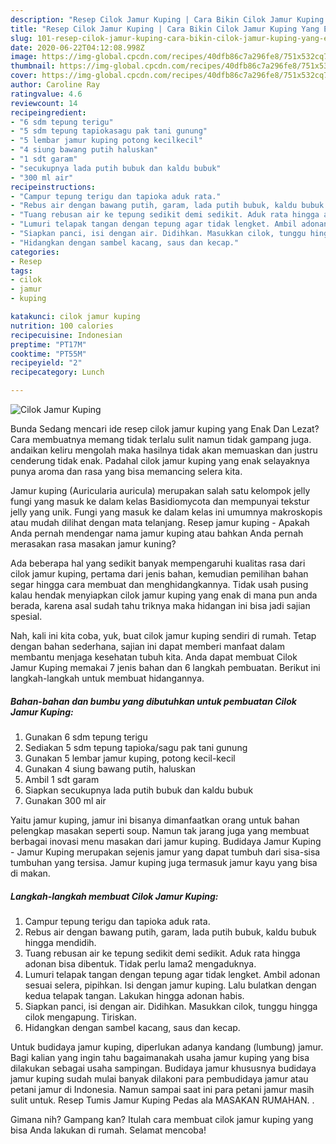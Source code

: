 ```yaml
---
description: "Resep Cilok Jamur Kuping | Cara Bikin Cilok Jamur Kuping Yang Enak Banget"
title: "Resep Cilok Jamur Kuping | Cara Bikin Cilok Jamur Kuping Yang Enak Banget"
slug: 101-resep-cilok-jamur-kuping-cara-bikin-cilok-jamur-kuping-yang-enak-banget
date: 2020-06-22T04:12:08.998Z
image: https://img-global.cpcdn.com/recipes/40dfb86c7a296fe8/751x532cq70/cilok-jamur-kuping-foto-resep-utama.jpg
thumbnail: https://img-global.cpcdn.com/recipes/40dfb86c7a296fe8/751x532cq70/cilok-jamur-kuping-foto-resep-utama.jpg
cover: https://img-global.cpcdn.com/recipes/40dfb86c7a296fe8/751x532cq70/cilok-jamur-kuping-foto-resep-utama.jpg
author: Caroline Ray
ratingvalue: 4.6
reviewcount: 14
recipeingredient:
- "6 sdm tepung terigu"
- "5 sdm tepung tapiokasagu pak tani gunung"
- "5 lembar jamur kuping potong kecilkecil"
- "4 siung bawang putih haluskan"
- "1 sdt garam"
- "secukupnya lada putih bubuk dan kaldu bubuk"
- "300 ml air"
recipeinstructions:
- "Campur tepung terigu dan tapioka aduk rata."
- "Rebus air dengan bawang putih, garam, lada putih bubuk, kaldu bubuk hingga mendidih."
- "Tuang rebusan air ke tepung sedikit demi sedikit. Aduk rata hingga adonan bisa dibentuk. Tidak perlu lama2 mengaduknya."
- "Lumuri telapak tangan dengan tepung agar tidak lengket. Ambil adonan sesuai selera, pipihkan. Isi dengan jamur kuping. Lalu bulatkan dengan kedua telapak tangan. Lakukan hingga adonan habis."
- "Siapkan panci, isi dengan air. Didihkan. Masukkan cilok, tunggu hingga cilok mengapung. Tiriskan."
- "Hidangkan dengan sambel kacang, saus dan kecap."
categories:
- Resep
tags:
- cilok
- jamur
- kuping

katakunci: cilok jamur kuping 
nutrition: 100 calories
recipecuisine: Indonesian
preptime: "PT17M"
cooktime: "PT55M"
recipeyield: "2"
recipecategory: Lunch

---
```



![Cilok Jamur Kuping](https://img-global.cpcdn.com/recipes/40dfb86c7a296fe8/751x532cq70/cilok-jamur-kuping-foto-resep-utama.jpg)

Bunda Sedang mencari ide resep cilok jamur kuping yang Enak Dan Lezat? Cara membuatnya memang tidak terlalu sulit namun tidak gampang juga. andaikan keliru mengolah maka hasilnya tidak akan memuaskan dan justru cenderung tidak enak. Padahal cilok jamur kuping yang enak selayaknya punya aroma dan rasa yang bisa memancing selera kita.

Jamur kuping (Auricularia auricula) merupakan salah satu kelompok jelly fungi yang masuk ke dalam kelas Basidiomycota dan mempunyai tekstur jelly yang unik. Fungi yang masuk ke dalam kelas ini umumnya makroskopis atau mudah dilihat dengan mata telanjang. Resep jamur kuping - Apakah Anda pernah mendengar nama jamur kuping atau bahkan Anda pernah merasakan rasa masakan jamur kuning?

Ada beberapa hal yang sedikit banyak mempengaruhi kualitas rasa dari cilok jamur kuping, pertama dari jenis bahan, kemudian pemilihan bahan segar hingga cara membuat dan menghidangkannya. Tidak usah pusing kalau hendak menyiapkan cilok jamur kuping yang enak di mana pun anda berada, karena asal sudah tahu triknya maka hidangan ini bisa jadi sajian spesial.


Nah, kali ini kita coba, yuk, buat cilok jamur kuping sendiri di rumah. Tetap dengan bahan sederhana, sajian ini dapat memberi manfaat dalam membantu menjaga kesehatan tubuh kita. Anda dapat membuat Cilok Jamur Kuping memakai 7 jenis bahan dan 6 langkah pembuatan. Berikut ini langkah-langkah untuk membuat hidangannya.

<!--inarticleads1-->

##### Bahan-bahan dan bumbu yang dibutuhkan untuk pembuatan Cilok Jamur Kuping:

1. Gunakan 6 sdm tepung terigu
1. Sediakan 5 sdm tepung tapioka/sagu pak tani gunung
1. Gunakan 5 lembar jamur kuping, potong kecil-kecil
1. Gunakan 4 siung bawang putih, haluskan
1. Ambil 1 sdt garam
1. Siapkan secukupnya lada putih bubuk dan kaldu bubuk
1. Gunakan 300 ml air


Yaitu jamur kuping, jamur ini bisanya dimanfaatkan orang untuk bahan pelengkap masakan seperti soup. Namun tak jarang juga yang membuat berbagai inovasi menu masakan dari jamur kuping. Budidaya Jamur Kuping - Jamur Kuping merupakan sejenis jamur yang dapat tumbuh dari sisa-sisa tumbuhan yang tersisa. Jamur kuping juga termasuk jamur kayu yang bisa di makan. 

<!--inarticleads2-->

##### Langkah-langkah membuat Cilok Jamur Kuping:

1. Campur tepung terigu dan tapioka aduk rata.
1. Rebus air dengan bawang putih, garam, lada putih bubuk, kaldu bubuk hingga mendidih.
1. Tuang rebusan air ke tepung sedikit demi sedikit. Aduk rata hingga adonan bisa dibentuk. Tidak perlu lama2 mengaduknya.
1. Lumuri telapak tangan dengan tepung agar tidak lengket. Ambil adonan sesuai selera, pipihkan. Isi dengan jamur kuping. Lalu bulatkan dengan kedua telapak tangan. Lakukan hingga adonan habis.
1. Siapkan panci, isi dengan air. Didihkan. Masukkan cilok, tunggu hingga cilok mengapung. Tiriskan.
1. Hidangkan dengan sambel kacang, saus dan kecap.


Untuk budidaya jamur kuping, diperlukan adanya kandang (lumbung) jamur. Bagi kalian yang ingin tahu bagaimanakah usaha jamur kuping yang bisa dilakukan sebagai usaha sampingan. Budidaya jamur khususnya budidaya jamur kuping sudah mulai banyak dilakoni para pembudidaya jamur atau petani jamur di Indonesia. Namun sampai saat ini para petani jamur masih sulit untuk. Resep Tumis Jamur Kuping Pedas ala MASAKAN RUMAHAN. . 

Gimana nih? Gampang kan? Itulah cara membuat cilok jamur kuping yang bisa Anda lakukan di rumah. Selamat mencoba!
